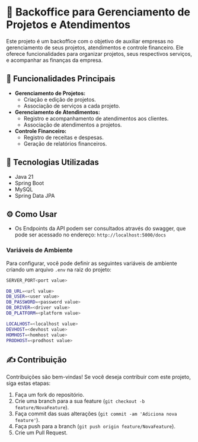 # 📌 Backoffice para Gerenciamento de Projetos e Atendimentos

Este projeto é um backoffice com o objetivo de auxiliar empresas no gerenciamento de seus projetos, atendimentos e controle financeiro. Ele oferece funcionalidades para organizar projetos, seus respectivos serviços, e acompanhar as finanças da empresa.

## 🚀 Funcionalidades Principais

* **Gerenciamento de Projetos:**
    * Criação e edição de projetos.
    * Associação de serviços a cada projeto.
* **Gerenciamento de Atendimentos:**
    * Registro e acompanhamento de atendimentos aos clientes.
    * Associação de atendimentos a projetos.
* **Controle Financeiro:**
    * Registro de receitas e despesas.
    * Geração de relatórios financeiros.

## 🔧 Tecnologias Utilizadas

* Java 21
* Spring Boot
* MySQL
* Spring Data JPA

## ⚙️ Como Usar

* Os Endpoints da API podem ser consultados através do swagger, que pode ser acessado no endereço: `http://localhost:5000/docs`

### Variáveis de Ambiente
Para configurar, você pode definir as seguintes variáveis de ambiente criando um arquivo `.env` na raiz do projeto:

```bash
SERVER_PORT<port value>

DB_URL=<url value>
DB_USER=<user value>
DB_PASSWORD=<password value>
DB_DRIVER=<driver value>
DB_PLATFORM=<platform value>

LOCALHOST=<localhost value>
DEVHOST=<devhost value>
HOMHOST=<homhost value>
PRODHOST=<prodhost value>
```

## ✍️ Contribuição

Contribuições são bem-vindas! Se você deseja contribuir com este projeto, siga estas etapas:

1.  Faça um fork do repositório.
2.  Crie uma branch para a sua feature (`git checkout -b feature/NovaFeature`).
3.  Faça commit das suas alterações (`git commit -am 'Adiciona nova feature'`).
4.  Faça push para a branch (`git push origin feature/NovaFeature`).
5.  Crie um Pull Request.